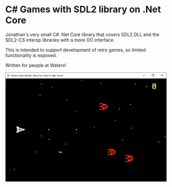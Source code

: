C# Games with SDL2 library on .Net Core
=======================================

Jonathan's very small C# .Net Core library that covers SDL2.DLL 
and the SDL2-CS interop libraries with a more OO interface.

This is intended to support development of retro games, so
limited functionality is exposed.

Written for people at Waters!

![Demo Game 4 image](/Images/DemoGame4.jpg)

